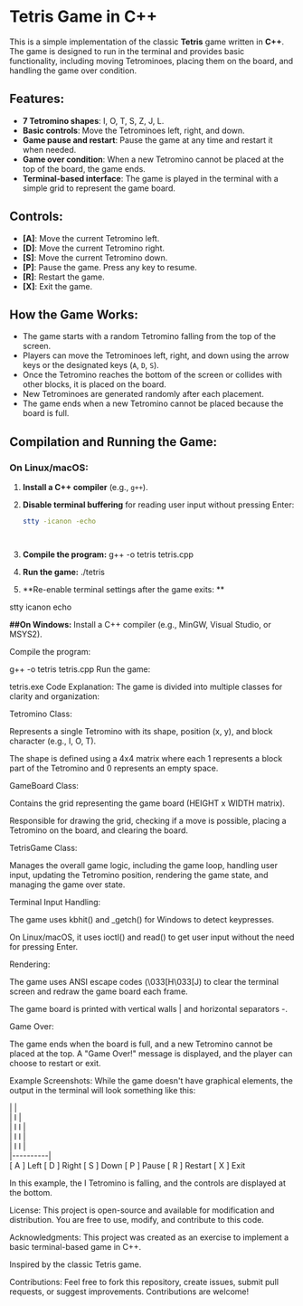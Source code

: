 # Tetris Game in C++

This is a simple implementation of the classic **Tetris** game written in **C++**. The game is designed to run in the terminal and provides basic functionality, including moving Tetrominoes, placing them on the board, and handling the game over condition. 

## Features:
- **7 Tetromino shapes**: I, O, T, S, Z, J, L.
- **Basic controls**: Move the Tetrominoes left, right, and down.
- **Game pause and restart**: Pause the game at any time and restart it when needed.
- **Game over condition**: When a new Tetromino cannot be placed at the top of the board, the game ends.
- **Terminal-based interface**: The game is played in the terminal with a simple grid to represent the game board.
  
## Controls:
- **[A]**: Move the current Tetromino left.
- **[D]**: Move the current Tetromino right.
- **[S]**: Move the current Tetromino down.
- **[P]**: Pause the game. Press any key to resume.
- **[R]**: Restart the game.
- **[X]**: Exit the game.

## How the Game Works:

- The game starts with a random Tetromino falling from the top of the screen.
- Players can move the Tetrominoes left, right, and down using the arrow keys or the designated keys (`A`, `D`, `S`).
- Once the Tetromino reaches the bottom of the screen or collides with other blocks, it is placed on the board.
- New Tetrominoes are generated randomly after each placement.
- The game ends when a new Tetromino cannot be placed because the board is full.

## Compilation and Running the Game:

### On Linux/macOS:

1. **Install a C++ compiler** (e.g., `g++`).
2. **Disable terminal buffering** for reading user input without pressing Enter:
   ```bash
   stty -icanon -echo


   

3. **Compile the program:**
g++ -o tetris tetris.cpp

4. **Run the game:**
./tetris

5. **Re-enable terminal settings after the game exits:
**

stty icanon echo

**##On Windows:**
Install a C++ compiler (e.g., MinGW, Visual Studio, or MSYS2).

Compile the program:


g++ -o tetris tetris.cpp
Run the game:


tetris.exe
Code Explanation:
The game is divided into multiple classes for clarity and organization:

Tetromino Class:

Represents a single Tetromino with its shape, position (x, y), and block character (e.g., I, O, T).

The shape is defined using a 4x4 matrix where each 1 represents a block part of the Tetromino and 0 represents an empty space.

GameBoard Class:

Contains the grid representing the game board (HEIGHT x WIDTH matrix).

Responsible for drawing the grid, checking if a move is possible, placing a Tetromino on the board, and clearing the board.

TetrisGame Class:

Manages the overall game logic, including the game loop, handling user input, updating the Tetromino position, rendering the game state, and managing the game over state.

Terminal Input Handling:

The game uses kbhit() and _getch() for Windows to detect keypresses.

On Linux/macOS, it uses ioctl() and read() to get user input without the need for pressing Enter.

Rendering:

The game uses ANSI escape codes (\033[H\033[J) to clear the terminal screen and redraw the game board each frame.

The game board is printed with vertical walls | and horizontal separators -.

Game Over:

The game ends when the board is full, and a new Tetromino cannot be placed at the top. A "Game Over!" message is displayed, and the player can choose to restart or exit.

Example Screenshots:
While the game doesn't have graphical elements, the output in the terminal will look something like this:


|          |          
|    I     |        
|   I I    |     
|   I I    |     
|   I I    |     
|----------|       
[ A ] Left [ D ] Right [ S ] Down [ P ] Pause [ R ] Restart [ X ] Exit


In this example, the I Tetromino is falling, and the controls are displayed at the bottom.

License:
This project is open-source and available for modification and distribution. You are free to use, modify, and contribute to this code.

Acknowledgments:
This project was created as an exercise to implement a basic terminal-based game in C++.

Inspired by the classic Tetris game.

Contributions:
Feel free to fork this repository, create issues, submit pull requests, or suggest improvements. Contributions are welcome!




